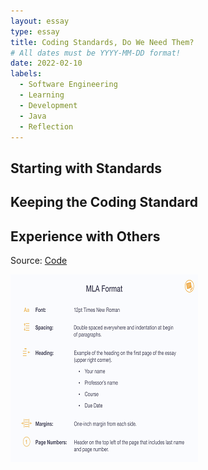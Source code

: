 ```yaml
---
layout: essay
type: essay
title: Coding Standards, Do We Need Them?
# All dates must be YYYY-MM-DD format!
date: 2022-02-10
labels:
  - Software Engineering
  - Learning
  - Development
  - Java
  - Reflection
---
```


## Starting with Standards



## Keeping the Coding Standard



## Experience with Others


Source: <a href="https://github.com/Scott-Yuk/Final"><i class="large github icon"></i>Code</a>

<img class="ui large left circular floated image" src="../images/MLA.png">
